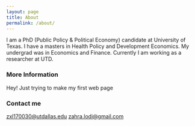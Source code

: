 ```yaml
---
layout: page
title: About
permalink: /about/
---
```


I am a PhD (Public Policy & Political Economy) candidate at University of Texas. I have a masters in Health Policy and Development Economics. My undergrad was in Economics and Finance. Currently I am working as a researcher at UTD.

### More Information

Hey! Just trying to make my first web page

### Contact me

[zxl170030@utdallas.edu](mailto:email@domain.com)
[zahra.lodi@gmail.com](mailto:email@domain.com)
